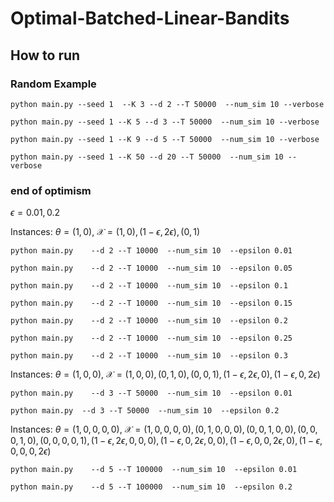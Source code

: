 # Optimal-Batched-Linear-Bandits

## How to run

### Random Example

`python main.py --seed 1  --K 3 --d 2 --T 50000  --num_sim 10 --verbose`

`python main.py --seed 1 --K 5 --d 3 --T 50000  --num_sim 10 --verbose`

`python main.py --seed 1 --K 9 --d 5 --T 50000  --num_sim 10 --verbose`

`python main.py --seed 1 --K 50 --d 20 --T 50000  --num_sim 10 --verbose`

### end of optimism

$\epsilon=0.01,0.2$

Instances: $\theta=(1,0)$, $\mathcal X=(1,0),(1-\epsilon,2\epsilon),(0,1)$

`python main.py    --d 2 --T 10000  --num_sim 10  --epsilon 0.01`

`python main.py    --d 2 --T 10000  --num_sim 10  --epsilon 0.05`

`python main.py    --d 2 --T 10000  --num_sim 10  --epsilon 0.1`

`python main.py    --d 2 --T 10000  --num_sim 10  --epsilon 0.15`

`python main.py    --d 2 --T 10000  --num_sim 10  --epsilon 0.2`

`python main.py    --d 2 --T 10000  --num_sim 10  --epsilon 0.25`

`python main.py    --d 2 --T 10000  --num_sim 10  --epsilon 0.3`

Instances: $\theta=(1,0,0)$, $\mathcal X=(1,0,0),(0,1,0),(0,0,1),(1-\epsilon,2\epsilon,0),(1-\epsilon,0,2\epsilon)$

`python main.py    --d 3 --T 50000  --num_sim 10  --epsilon 0.01`  

`python main.py  --d 3 --T 50000  --num_sim 10  --epsilon 0.2`

Instances: $\theta=(1,0,0,0,0)$, $\mathcal X=(1,0,0,0,0),(0,1,0,0,0),(0,0,1,0,0),(0,0,0,1,0),(0,0,0,0,1),(1-\epsilon,2\epsilon,0,0,0),(1-\epsilon,0,2\epsilon,0,0),(1-\epsilon,0,0,2\epsilon,0),(1-\epsilon,0,0,0,2\epsilon)$

`python main.py    --d 5 --T 100000  --num_sim 10  --epsilon 0.01`  

`python main.py    --d 5 --T 100000  --num_sim 10  --epsilon 0.2`  
